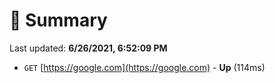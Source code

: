 # 📖 Summary
Last updated: **6/26/2021, 6:52:09 PM**

- `GET` [https://google.com](https://google.com) - **Up** (114ms)
